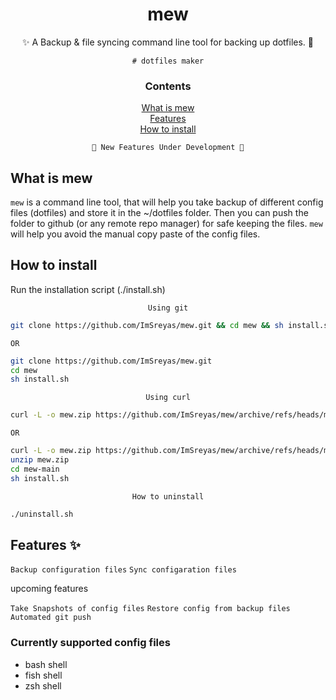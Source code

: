 <h1 align="center">mew</h1>
<div align="center">✨ A Backup & file syncing command line tool for backing up dotfiles. 🐧 
  <br> 
  
  `# dotfiles maker` 
</div>

<div align="center">

<h3>Contents</h3>

[What is mew](#what_is_mew)<br>
[Features](#features)<br>
[How to install](#how_to_install)
  
`🚧 New Features Under Development 🚧`
</div>

<h2 id="what_is_mew">What is mew</h2>

`mew` is a command line tool, that will help you take backup of different config files (dotfiles) and store it in the ~/dotfiles folder. Then you can push the folder to github (or any remote repo manager) for safe keeping the files. `mew` will help you avoid the manual copy paste of the config files.

<h2 id="how_to_install"> How to install </h2> 

Run the installation script (./install.sh)

<div align="center">
  
  ` Using git `
  
</div>

```bash
git clone https://github.com/ImSreyas/mew.git && cd mew && sh install.sh
```
  ` OR `
```bash
git clone https://github.com/ImSreyas/mew.git
cd mew
sh install.sh
```

<div align="center">
  
  ` Using curl `
  
</div>

```bash
curl -L -o mew.zip https://github.com/ImSreyas/mew/archive/refs/heads/main.zip && unzip mew.zip && cd mew-main && sh install.sh
```
  ` OR `
```bash
curl -L -o mew.zip https://github.com/ImSreyas/mew/archive/refs/heads/main.zip
unzip mew.zip
cd mew-main
sh install.sh
```

<div align="center">
  
  ` How to uninstall `
  
</div>

```bash
./uninstall.sh
```

<h2 id="features"> Features ✨ </h2>

` Backup configuration files `
` Sync configaration files `

upcoming features

` Take Snapshots of config files `
` Restore config from backup files ` 
` Automated git push `


### Currently supported config files
- bash shell
- fish shell
- zsh shell



